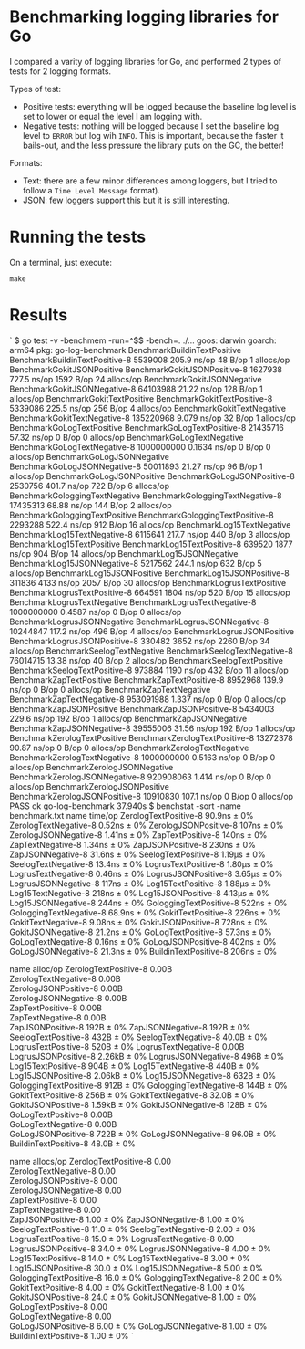 # Benchmarking logging libraries for Go

I compared a varity of logging libraries for Go, and performed 2 types of tests
for 2 logging formats.

Types of test:

- Positive tests: everything will be logged because the baseline log level is
  set to lower or equal the level I am logging with.
- Negative tests: nothing will be logged because I set the baseline log level
  to ```ERROR``` but log wih ```INFO```. This is important, because the faster
  it bails-out, and the less pressure the library puts on the GC, the better!

Formats:

- Text: there are a few minor differences among loggers, but I tried to follow
  a ```Time Level Message``` format).
- JSON: few loggers support this but it is still interesting.

# Running the tests

On a terminal, just execute:

```shell
make

```

# Results
`
$ go test -v -benchmem -run=^$$ -bench=. ./...
goos: darwin
goarch: arm64
pkg: go-log-benchmark
BenchmarkBuildinTextPositive
BenchmarkBuildinTextPositive-8     	 5539008	       205.9 ns/op	      48 B/op	       1 allocs/op
BenchmarkGokitJSONPositive
BenchmarkGokitJSONPositive-8       	 1627938	       727.5 ns/op	    1592 B/op	      24 allocs/op
BenchmarkGokitJSONNegative
BenchmarkGokitJSONNegative-8       	64103988	        21.22 ns/op	     128 B/op	       1 allocs/op
BenchmarkGokitTextPositive
BenchmarkGokitTextPositive-8       	 5339086	       225.5 ns/op	     256 B/op	       4 allocs/op
BenchmarkGokitTextNegative
BenchmarkGokitTextNegative-8       	135220968	         9.079 ns/op	      32 B/op	       1 allocs/op
BenchmarkGoLogTextPositive
BenchmarkGoLogTextPositive-8       	21435716	        57.32 ns/op	       0 B/op	       0 allocs/op
BenchmarkGoLogTextNegative
BenchmarkGoLogTextNegative-8       	1000000000	         0.1634 ns/op	       0 B/op	       0 allocs/op
BenchmarkGoLogJSONNegative
BenchmarkGoLogJSONNegative-8       	50011893	        21.27 ns/op	      96 B/op	       1 allocs/op
BenchmarkGoLogJSONPositive
BenchmarkGoLogJSONPositive-8       	 2530756	       401.7 ns/op	     722 B/op	       6 allocs/op
BenchmarkGologgingTextNegative
BenchmarkGologgingTextNegative-8   	17435313	        68.88 ns/op	     144 B/op	       2 allocs/op
BenchmarkGologgingTextPositive
BenchmarkGologgingTextPositive-8   	 2293288	       522.4 ns/op	     912 B/op	      16 allocs/op
BenchmarkLog15TextNegative
BenchmarkLog15TextNegative-8       	 6115641	       217.7 ns/op	     440 B/op	       3 allocs/op
BenchmarkLog15TextPositive
BenchmarkLog15TextPositive-8       	  639520	      1877 ns/op	     904 B/op	      14 allocs/op
BenchmarkLog15JSONNegative
BenchmarkLog15JSONNegative-8       	 5217562	       244.1 ns/op	     632 B/op	       5 allocs/op
BenchmarkLog15JSONPositive
BenchmarkLog15JSONPositive-8       	  311836	      4133 ns/op	    2057 B/op	      30 allocs/op
BenchmarkLogrusTextPositive
BenchmarkLogrusTextPositive-8      	  664591	      1804 ns/op	     520 B/op	      15 allocs/op
BenchmarkLogrusTextNegative
BenchmarkLogrusTextNegative-8      	1000000000	         0.4587 ns/op	       0 B/op	       0 allocs/op
BenchmarkLogrusJSONNegative
BenchmarkLogrusJSONNegative-8      	10244847	       117.2 ns/op	     496 B/op	       4 allocs/op
BenchmarkLogrusJSONPositive
BenchmarkLogrusJSONPositive-8      	  330482	      3652 ns/op	    2260 B/op	      34 allocs/op
BenchmarkSeelogTextNegative
BenchmarkSeelogTextNegative-8      	76014715	        13.38 ns/op	      40 B/op	       2 allocs/op
BenchmarkSeelogTextPositive
BenchmarkSeelogTextPositive-8      	  973884	      1190 ns/op	     432 B/op	      11 allocs/op
BenchmarkZapTextPositive
BenchmarkZapTextPositive-8         	 8952968	       139.9 ns/op	       0 B/op	       0 allocs/op
BenchmarkZapTextNegative
BenchmarkZapTextNegative-8         	953091988	         1.337 ns/op	       0 B/op	       0 allocs/op
BenchmarkZapJSONPositive
BenchmarkZapJSONPositive-8         	 5434003	       229.6 ns/op	     192 B/op	       1 allocs/op
BenchmarkZapJSONNegative
BenchmarkZapJSONNegative-8         	39555006	        31.56 ns/op	     192 B/op	       1 allocs/op
BenchmarkZerologTextPositive
BenchmarkZerologTextPositive-8     	13272378	        90.87 ns/op	       0 B/op	       0 allocs/op
BenchmarkZerologTextNegative
BenchmarkZerologTextNegative-8     	1000000000	         0.5163 ns/op	       0 B/op	       0 allocs/op
BenchmarkZerologJSONNegative
BenchmarkZerologJSONNegative-8     	920908063	         1.414 ns/op	       0 B/op	       0 allocs/op
BenchmarkZerologJSONPositive
BenchmarkZerologJSONPositive-8     	10910830	       107.1 ns/op	       0 B/op	       0 allocs/op
PASS
ok  	go-log-benchmark	37.940s
$ benchstat -sort -name benchmark.txt 
name                     time/op
ZerologTextPositive-8    90.9ns ± 0%
ZerologTextNegative-8    0.52ns ± 0%
ZerologJSONPositive-8     107ns ± 0%
ZerologJSONNegative-8    1.41ns ± 0%
ZapTextPositive-8         140ns ± 0%
ZapTextNegative-8        1.34ns ± 0%
ZapJSONPositive-8         230ns ± 0%
ZapJSONNegative-8        31.6ns ± 0%
SeelogTextPositive-8     1.19µs ± 0%
SeelogTextNegative-8     13.4ns ± 0%
LogrusTextPositive-8     1.80µs ± 0%
LogrusTextNegative-8     0.46ns ± 0%
LogrusJSONPositive-8     3.65µs ± 0%
LogrusJSONNegative-8      117ns ± 0%
Log15TextPositive-8      1.88µs ± 0%
Log15TextNegative-8       218ns ± 0%
Log15JSONPositive-8      4.13µs ± 0%
Log15JSONNegative-8       244ns ± 0%
GologgingTextPositive-8   522ns ± 0%
GologgingTextNegative-8  68.9ns ± 0%
GokitTextPositive-8       226ns ± 0%
GokitTextNegative-8      9.08ns ± 0%
GokitJSONPositive-8       728ns ± 0%
GokitJSONNegative-8      21.2ns ± 0%
GoLogTextPositive-8      57.3ns ± 0%
GoLogTextNegative-8      0.16ns ± 0%
GoLogJSONPositive-8       402ns ± 0%
GoLogJSONNegative-8      21.3ns ± 0%
BuildinTextPositive-8     206ns ± 0%

name                     alloc/op
ZerologTextPositive-8     0.00B     
ZerologTextNegative-8     0.00B     
ZerologJSONPositive-8     0.00B     
ZerologJSONNegative-8     0.00B     
ZapTextPositive-8         0.00B     
ZapTextNegative-8         0.00B     
ZapJSONPositive-8          192B ± 0%
ZapJSONNegative-8          192B ± 0%
SeelogTextPositive-8       432B ± 0%
SeelogTextNegative-8      40.0B ± 0%
LogrusTextPositive-8       520B ± 0%
LogrusTextNegative-8      0.00B     
LogrusJSONPositive-8     2.26kB ± 0%
LogrusJSONNegative-8       496B ± 0%
Log15TextPositive-8        904B ± 0%
Log15TextNegative-8        440B ± 0%
Log15JSONPositive-8      2.06kB ± 0%
Log15JSONNegative-8        632B ± 0%
GologgingTextPositive-8    912B ± 0%
GologgingTextNegative-8    144B ± 0%
GokitTextPositive-8        256B ± 0%
GokitTextNegative-8       32.0B ± 0%
GokitJSONPositive-8      1.59kB ± 0%
GokitJSONNegative-8        128B ± 0%
GoLogTextPositive-8       0.00B     
GoLogTextNegative-8       0.00B     
GoLogJSONPositive-8        722B ± 0%
GoLogJSONNegative-8       96.0B ± 0%
BuildinTextPositive-8     48.0B ± 0%

name                     allocs/op
ZerologTextPositive-8      0.00     
ZerologTextNegative-8      0.00     
ZerologJSONPositive-8      0.00     
ZerologJSONNegative-8      0.00     
ZapTextPositive-8          0.00     
ZapTextNegative-8          0.00     
ZapJSONPositive-8          1.00 ± 0%
ZapJSONNegative-8          1.00 ± 0%
SeelogTextPositive-8       11.0 ± 0%
SeelogTextNegative-8       2.00 ± 0%
LogrusTextPositive-8       15.0 ± 0%
LogrusTextNegative-8       0.00     
LogrusJSONPositive-8       34.0 ± 0%
LogrusJSONNegative-8       4.00 ± 0%
Log15TextPositive-8        14.0 ± 0%
Log15TextNegative-8        3.00 ± 0%
Log15JSONPositive-8        30.0 ± 0%
Log15JSONNegative-8        5.00 ± 0%
GologgingTextPositive-8    16.0 ± 0%
GologgingTextNegative-8    2.00 ± 0%
GokitTextPositive-8        4.00 ± 0%
GokitTextNegative-8        1.00 ± 0%
GokitJSONPositive-8        24.0 ± 0%
GokitJSONNegative-8        1.00 ± 0%
GoLogTextPositive-8        0.00     
GoLogTextNegative-8        0.00     
GoLogJSONPositive-8        6.00 ± 0%
GoLogJSONNegative-8        1.00 ± 0%
BuildinTextPositive-8      1.00 ± 0%
`
